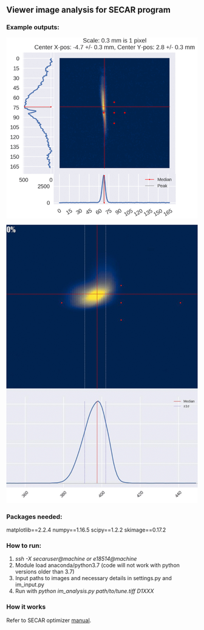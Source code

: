 ## Viewer image analysis for SECAR program 
### Example outputs:
 ![viewer_example](output/march_beam.gif)
 
 ![viewer_example2](output/cs_nominal.gif)

### Packages needed:
matplotlib==2.2.4
numpy==1.16.5
scipy==1.2.2
skimage==0.17.2 

### How to run:
1. *ssh -X secaruser@machine or e18514@machine* 
2. Module load anaconda/python3.7 (code will not work with python versions older than 3.7)
1. Input paths to images and necessary details in settings.py and im\_input.py
2. Run with *python im_analysis.py path/to/tune.tiff D1XXX*

### How it works 

Refer to SECAR optimizer [manual](https://github.com/pluflou/TuneOptimizer/blob/master/secar_optimizer_manual_v3.pdf).
